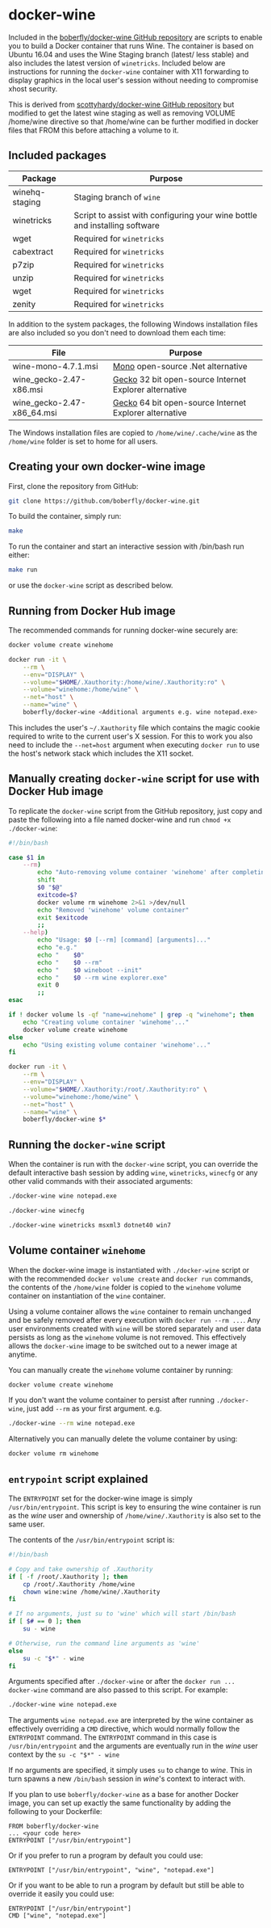 docker-wine
===========

Included in the [boberfly/docker-wine GitHub repository](https://github.com/boberfly/docker-wine) 
are scripts to enable you to build a Docker container that runs Wine. The 
container is based on Ubuntu 16.04 and uses the Wine Staging branch (latest/
less stable) and also includes the latest version of `winetricks`. Included 
below are instructions for running the `docker-wine` container with X11 
forwarding to display graphics in the local user's session without needing to 
compromise xhost security.

This is derived from [scottyhardy/docker-wine GitHub repository](https://github.com/scottyhardy/docker-wine)
but modified to get the latest wine staging as well as removing VOLUME /home/wine
directive so that /home/wine can be further modified in docker files that FROM this 
before attaching a volume to it.

Included packages
-----------------

| Package                    | Purpose                                                                    |
| -------------------------- | -------------------------------------------------------------------------- |
| winehq-staging             | Staging branch of `wine`                                                   |
| winetricks                 | Script to assist with configuring your wine bottle and installing software |
| wget                       | Required for `winetricks`                                                  |
| cabextract                 | Required for `winetricks`                                                  |
| p7zip                      | Required for `winetricks`                                                  |
| unzip                      | Required for `winetricks`                                                  |
| wget                       | Required for `winetricks`                                                  |
| zenity                     | Required for `winetricks`                                                  |

In addition to the system packages, the following Windows installation files 
are also included so you don't need to download them each time:

| File                       | Purpose                                                                                 |
| -------------------------- | --------------------------------------------------------------------------------------- |
| wine-mono-4.7.1.msi        | [Mono](https://wiki.winehq.org/Mono) open-source .Net alternative                       |
| wine_gecko-2.47-x86.msi    | [Gecko](https://wiki.winehq.org/Gecko) 32 bit open-source Internet Explorer alternative |
| wine_gecko-2.47-x86_64.msi | [Gecko](https://wiki.winehq.org/Gecko) 64 bit open-source Internet Explorer alternative |

The Windows installation files are copied to `/home/wine/.cache/wine` as the `/home/wine` 
folder is set to home for all users.

Creating your own docker-wine image
-----------------------------------
First, clone the repository from GitHub:
```bash
git clone https://github.com/boberfly/docker-wine.git
```

To build the container, simply run:
```bash
make
```

To run the container and start an interactive session with /bin/bash run either:
```bash
make run
```
or use the `docker-wine` script as described below.

Running from Docker Hub image
-----------------------------
The recommended commands for running docker-wine securely are:
```bash
docker volume create winehome

docker run -it \
    --rm \
    --env="DISPLAY" \
    --volume="$HOME/.Xauthority:/home/wine/.Xauthority:ro" \
    --volume="winehome:/home/wine" \
    --net="host" \
    --name="wine" \
    boberfly/docker-wine <Additional arguments e.g. wine notepad.exe>
```
This includes the user's `~/.Xauthority` file which contains the magic cookie 
required to write to the current user's X session.  For this to work you also 
need to include the `--net=host` argument when executing `docker run` to use 
the host's network stack which includes the X11 socket.

Manually creating `docker-wine` script for use with Docker Hub image
--------------------------------------------------------------------
To replicate the `docker-wine` script from the GitHub repository, just copy and 
paste the following into a file named docker-wine and run 
`chmod +x ./docker-wine`:
```bash
#!/bin/bash

case $1 in
    --rm)
        echo "Auto-removing volume container 'winehome' after completing action..."
        shift
        $0 "$@"
        exitcode=$?
        docker volume rm winehome 2>&1 >/dev/null
        echo "Removed 'winehome' volume container"
        exit $exitcode
        ;;
    --help)
        echo "Usage: $0 [--rm] [command] [arguments]..."
        echo "e.g."
        echo "    $0"
        echo "    $0 --rm"
        echo "    $0 wineboot --init"
        echo "    $0 --rm wine explorer.exe"
        exit 0
        ;;
esac

if ! docker volume ls -qf "name=winehome" | grep -q "winehome"; then
    echo "Creating volume container 'winehome'..."
    docker volume create winehome
else
    echo "Using existing volume container 'winehome'..."
fi

docker run -it \
    --rm \
    --env="DISPLAY" \
    --volume="$HOME/.Xauthority:/root/.Xauthority:ro" \
    --volume="winehome:/home/wine" \
    --net="host" \
    --name="wine" \
    boberfly/docker-wine $*
```

Running the `docker-wine` script
--------------------------------
When the container is run with the `docker-wine` script, you can override the 
default interactive bash session by adding `wine`, `winetricks`, `winecfg` or 
any other valid commands with their associated arguments:
```bash
./docker-wine wine notepad.exe
```
```bash
./docker-wine winecfg
```
```bash
./docker-wine winetricks msxml3 dotnet40 win7
```

Volume container `winehome`
---------------------------
When the docker-wine image is instantiated with `./docker-wine` script or with 
the recommended `docker volume create` and `docker run` commands, the contents 
of the `/home/wine` folder is copied to the `winehome` volume container on 
instantiation of the `wine` container.

Using a volume container allows the `wine` container to remain unchanged and be 
safely removed after every execution with `docker run --rm ...`.  Any user 
environments created with `wine` will be stored separately and user data 
persists as long as the `winehome` volume is not removed.  This effectively 
allows the `docker-wine` image to be switched out to a newer image at anytime.

You can manually create the `winehome` volume container by running:
```bash
docker volume create winehome
```
If you don't want the volume container to persist after running `./docker-wine`, 
just add `--rm` as your first argument.
e.g.
```bash
./docker-wine --rm wine notepad.exe
```
Alternatively you can manually delete the volume container by using:
```bash
docker volume rm winehome
```

`entrypoint` script explained
-----------------------------
The `ENTRYPOINT` set for the docker-wine image is simply `/usr/bin/entrypoint`. 
This script is key to ensuring the wine container is run as the _wine_ user 
and ownership of `/home/wine/.Xauthority` is also set to the same user.

The contents of the `/usr/bin/entrypoint` script is:
```bash
#!/bin/bash

# Copy and take ownership of .Xauthority
if [ -f /root/.Xauthority ]; then
    cp /root/.Xauthority /home/wine
    chown wine:wine /home/wine/.Xauthority
fi

# If no arguments, just su to 'wine' which will start /bin/bash
if [ $# == 0 ]; then
    su - wine

# Otherwise, run the command line arguments as 'wine'
else
    su -c "$*" - wine
fi
```
Arguments specified after `./docker-wine` or after the 
`docker run ... docker-wine` command are also passed to this script. 
For example:
```bash
./docker-wine wine notepad.exe
```
The arguments `wine notepad.exe` are interpreted by the wine container as 
effectively overriding a `CMD` directive, which would normally follow the 
`ENTRYPOINT` command. The `ENTRYPOINT` command in this case is 
`/usr/bin/entrypoint` and the arguments are eventually run in the _wine_ user 
context by the `su -c "$*" - wine`

If no arguments are specified, it simply uses `su` to change to _wine_. This 
in turn spawns a new `/bin/bash` session in _wine_'s context to interact with.

If you plan to use `boberfly/docker-wine` as a base for another Docker 
image, you can set up exactly the same functionality by adding the following to 
your Dockerfile:
```
FROM boberfly/docker-wine
... <your code here>
ENTRYPOINT ["/usr/bin/entrypoint"]
```
Or if you prefer to run a program by default you could use:
```
ENTRYPOINT ["/usr/bin/entrypoint", "wine", "notepad.exe"]
```
Or if you want to be able to run a program by default but still be able to 
override it easily you could use:
```
ENTRYPOINT ["/usr/bin/entrypoint"]
CMD ["wine", "notepad.exe"]
```
